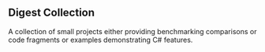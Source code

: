 ## Digest Collection ##

A collection of small projects either providing benchmarking comparisons or code fragments 
or examples demonstrating C# features.

